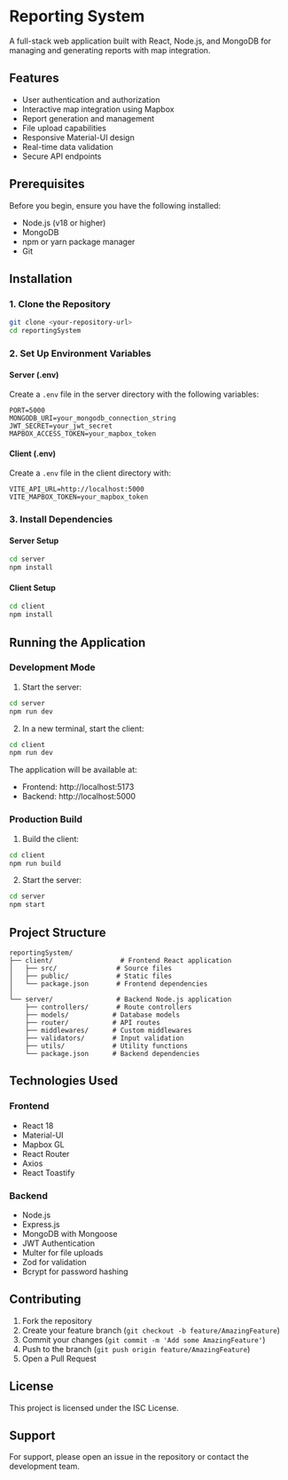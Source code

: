 # Reporting System

A full-stack web application built with React, Node.js, and MongoDB for managing and generating reports with map integration.

## Features

- User authentication and authorization
- Interactive map integration using Mapbox
- Report generation and management
- File upload capabilities
- Responsive Material-UI design
- Real-time data validation
- Secure API endpoints

## Prerequisites

Before you begin, ensure you have the following installed:
- Node.js (v18 or higher)
- MongoDB
- npm or yarn package manager
- Git

## Installation

### 1. Clone the Repository

```bash
git clone <your-repository-url>
cd reportingSystem
```

### 2. Set Up Environment Variables

#### Server (.env)
Create a `.env` file in the server directory with the following variables:
```env
PORT=5000
MONGODB_URI=your_mongodb_connection_string
JWT_SECRET=your_jwt_secret
MAPBOX_ACCESS_TOKEN=your_mapbox_token
```

#### Client (.env)
Create a `.env` file in the client directory with:
```env
VITE_API_URL=http://localhost:5000
VITE_MAPBOX_TOKEN=your_mapbox_token
```

### 3. Install Dependencies

#### Server Setup
```bash
cd server
npm install
```

#### Client Setup
```bash
cd client
npm install
```

## Running the Application

### Development Mode

1. Start the server:
```bash
cd server
npm run dev
```

2. In a new terminal, start the client:
```bash
cd client
npm run dev
```

The application will be available at:
- Frontend: http://localhost:5173
- Backend: http://localhost:5000

### Production Build

1. Build the client:
```bash
cd client
npm run build
```

2. Start the server:
```bash
cd server
npm start
```

## Project Structure

```
reportingSystem/
├── client/                 # Frontend React application
│   ├── src/               # Source files
│   ├── public/            # Static files
│   └── package.json       # Frontend dependencies
│
└── server/                # Backend Node.js application
    ├── controllers/       # Route controllers
    ├── models/           # Database models
    ├── router/           # API routes
    ├── middlewares/      # Custom middlewares
    ├── validators/       # Input validation
    ├── utils/            # Utility functions
    └── package.json      # Backend dependencies
```

## Technologies Used

### Frontend
- React 18
- Material-UI
- Mapbox GL
- React Router
- Axios
- React Toastify

### Backend
- Node.js
- Express.js
- MongoDB with Mongoose
- JWT Authentication
- Multer for file uploads
- Zod for validation
- Bcrypt for password hashing

## Contributing

1. Fork the repository
2. Create your feature branch (`git checkout -b feature/AmazingFeature`)
3. Commit your changes (`git commit -m 'Add some AmazingFeature'`)
4. Push to the branch (`git push origin feature/AmazingFeature`)
5. Open a Pull Request

## License

This project is licensed under the ISC License.

## Support

For support, please open an issue in the repository or contact the development team. 